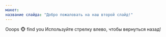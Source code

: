 ```yaml
---
макет: 
название слайда: "Добро пожаловать на наш второй слайд!"
---
```

Ooops 🐵 find you
Используйте стрелку влево, чтобы вернуться назад!
